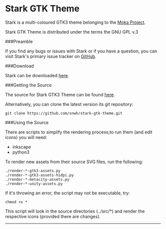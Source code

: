 Stark GTK Theme
================

Stark is a multi-coloured GTK3 theme belonging to the [Moka Project](http://www.mokaproject.com/).

Stark GTK Theme is distributed under the terms the GNU GPL v.3

###Preamble

If you find any bugs or issues with Stark or if you have a question, you can visit Stark's primary issue tracker on [GitHub](https://github.com/snwh/stark-gtk-theme/issues).

###Download

Stark can be downloaded [here](http://www.mokaproject.com/stark-gtk-theme/).

###Getting the Source

The source for Stark GTK3 Theme can be found [here](https://github.com/snwh/stark-gtk-theme).

Alternatively, you can clone the latest version its git repository:

    git clone https://github.com/snwh/stark-gtk-theme.git

###Using the Source

There are scripts to simplify the rendering process;to run them (and edit icons) you will need:

 * inkscape
 * python3

To render new assets from their source SVG files, run the following:

    ./render-*-gtk3-assets.py
    ./render-*-gtk3-assets-hidpi.py
    ./render-*-metacity-assets.py
    ./render-*-unity-assets.py

If it's throwing an error, the script may not be executable, try:
	
	chmod +x *

This script will look in the source directories (../src/*) and render the respective icons (provided there are changes).

-----------